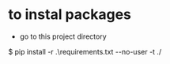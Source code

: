 # to instal packages

-  go to this project directory

$ pip install -r .\requirements.txt --no-user -t ./